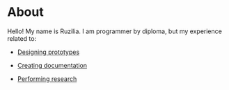 # About

Hello! My name is Ruzilia. I am programmer by diploma, but my experience related to: 

* [Designing prototypes](design)

* [Creating documentation](documentation)

* [Performing research](research)
